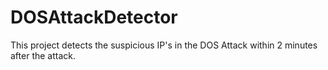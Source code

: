 # DOSAttackDetector
This project detects the suspicious IP's in the DOS Attack within 2 minutes after the attack.

